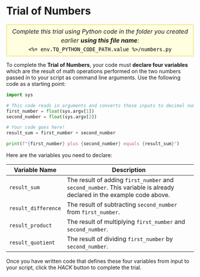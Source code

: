 # Trial of Numbers

<style>
.py-script-info {
  font-size: 16px;
  text-align: center;
  background-color: #FFFFE0;
  border: 2px solid #F0E68C;
  padding: 5px;
  line-height: 1.5em;
  margin: 5px 0;
  font-style: italic;
}

.py-script-info span {
  font-style: normal;
  color: #000;
}
</style>

<div class="py-script-info">
  Complete this trial using Python code in the folder you created earlier <b>using this file name</b>:
  <br/>
  <code><span><%= env.TQ_PYTHON_CODE_PATH.value %>/numbers.py</span></code>
</div>

To complete the __Trial of Numbers__, your code must __declare four variables__ which are the result of math operations performed on the two numbers passed in to your script as command line arguments. Use the following code as a starting point:

```python
import sys

# This code reads in arguments and converts those inputs to decimal numbers
first_number = float(sys.argv[1])
second_number = float(sys.argv[2])

# Your code goes here!
result_sum = first_number + second_number

print(f"{first_number} plus {second_number} equals {result_sum}")
```

Here are the variables you need to declare:

| Variable Name | Description |
| ------------- | ----------- |
| `result_sum` | The result of adding `first_number` and `second_number`. This variable is already declared in the example code above. |
| `result_difference` | The result of subtracting `second_number` from `first_number`. |
| `result_product` | The result of multiplying `first_number` and `second_number`. |
| `result_quotient` | The result of dividing `first_number` by `second_number`. |

Once you have written code that defines these four variables from input to your script, click the *HACK* button to complete the trial.
